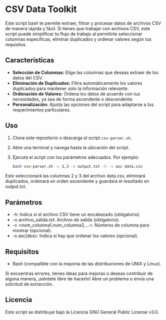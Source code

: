 # CSV Data Toolkit

Este script bash te permite extraer, filtrar y procesar datos de archivos CSV de manera rápida y fácil. Si tienes que trabajar con archivos CSV, este script puede simplificar tu flujo de trabajo al permitirte seleccionar columnas específicas, eliminar duplicados y ordenar valores según tus requisitos.

## Características

- **Selección de Columnas:** Elige las columnas que deseas extraer de los datos del CSV.
- **Eliminación de Duplicados:** Filtra automáticamente los valores duplicados para mantener solo la información relevante.
- **Ordenación de Valores:** Ordena los datos de acuerdo con tus necesidades, ya sea de forma ascendente o descendente.
- **Personalización:** Ajusta las opciones del script para adaptarse a tus requerimientos particulares.

## Uso

1. Clona este repositorio o descarga el script `csv-parser.sh`.
2. Abre una terminal y navega hasta la ubicación del script.
3. Ejecuta el script con los parámetros adecuados. Por ejemplo:

   ```bash
   bash csv-parser.sh -c 2,3 -o output.txt -h -s asc data.csv

Esto seleccionará las columnas 2 y 3 del archivo data.csv, eliminará duplicados, ordenará en orden ascendente y guardará el resultado en output.txt.

## Parámetros

- -h: Indica si el archivo CSV tiene un encabezado (obligatorio).
- -o archivo_salida.txt: Archivo de salida (obligatorio).
- -c <num_columna1,num_columna2,...>: Números de columna para mostrar (opcional).
- -s asc|desc: Indica si hay que ordenar los valores (opcional).

## Requisitos

- Bash (compatible con la mayoría de las distribuciones de UNIX y Linux).

Si encuentras errores, tienes ideas para mejoras o deseas contribuir de alguna manera, ¡siéntete libre de hacerlo! Abre un problema o envía una solicitud de extracción.

## Licencia

Este script se distribuye bajo la Licencia GNU General Public License v3.0.
